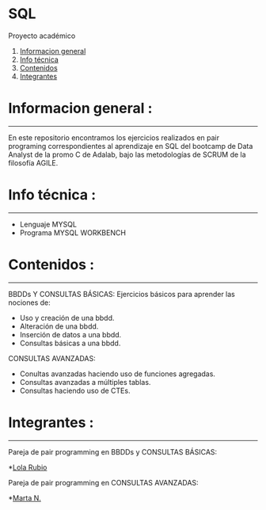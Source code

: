 # SQL
Proyecto académico

1. [Informacion general](#informacion-general)
2. [Info técnica](#info-técnica)
3. [Contenidos](#contenidos)
4. [Integrantes](#integrantes)


# Informacion general :
***

En este repositorio encontramos los ejercicios realizados en pair programing correspondientes al aprendizaje en SQL del bootcamp de Data Analyst de la promo C de Adalab, bajo las metodologías de SCRUM de la filosofía AGILE.


# Info técnica :
*** 

- Lenguaje MYSQL
- Programa MYSQL WORKBENCH

# Contenidos :
***

  BBDDs Y CONSULTAS BÁSICAS:
  Ejercicios básicos para aprender las nociones de:
  
  - Uso y creación de una bbdd.
  - Alteración de una bbdd.
  - Inserción de datos a una bbdd.
  - Consultas básicas a una bbdd.
                
  CONSULTAS AVANZADAS:
  
  - Conultas avanzadas haciendo uso de funciones agregadas.
  - Consultas avanzadas a múltiples tablas.
  - Consultas haciendo uso de CTEs.
  
  
  # Integrantes :
  ***
  
  Pareja de pair programming en BBDDs y CONSULTAS BÁSICAS:
  
  *[Lola Rubio](https://github.com/Lolaru26)
  
  Pareja de pair programming en CONSULTAS AVANZADAS:
  
  *[Marta N.](https://github.com/Marta-BDA)
  
  
      
  
                
      
